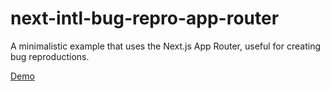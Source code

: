 # next-intl-bug-repro-app-router

A minimalistic example that uses the Next.js App Router, useful for creating bug reproductions.

[Demo](https://next-intl-bug-repro-app-router.vercel.app)
